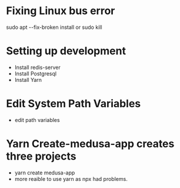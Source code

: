 # Fixing Linux bus error
sudo apt --fix-broken install or sudo kill

# Setting up development

- Install redis-server
- Install Postgresql 
- Install Yarn

# Edit System Path Variables

- edit path variables

# Yarn Create-medusa-app creates three projects

- yarn create medusa-app
- more reaible to use yarn as npx had problems.
